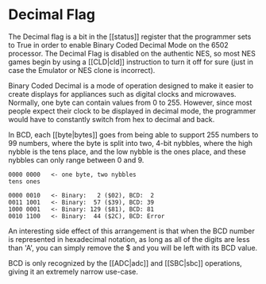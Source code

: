 Decimal Flag
============
The Decimal flag is a bit in the [[status]] register that the programmer sets
to True in order to enable Binary Coded Decimal Mode on the 6502 processor.
The Decimal Flag is disabled on the authentic NES, so most NES games begin by
using a [[CLD|cld]] instruction to turn it off for sure (just in case the
Emulator or NES clone is incorrect).

Binary Coded Decimal is a mode of operation designed to make it easier to
create displays for appliances such as digital clocks and microwaves. Normally,
one byte can contain values from 0 to 255. However, since most people expect
their clock to be displayed in decimal mode, the programmer would have to
constantly switch from hex to decimal and back.

In BCD, each [[byte|bytes]] goes from being able to support 255 numbers to 99
numbers, where the byte is split into two, 4-bit nybbles, where the high nybble
is the tens place, and the low nybble is the ones place, and these nybbles can
only range between 0 and 9.

    0000 0000   <- one byte, two nybbles
    tens ones
    
    0000 0010   <- Binary:   2 ($02), BCD:  2
    0011 1001   <- Binary:  57 ($39), BCD: 39
    1000 0001   <- Binary: 129 ($81), BCD: 81
    0010 1100   <- Binary:  44 ($2C), BCD: Error

An interesting side effect of this arrangement is that when the BCD number is
represented in hexadecimal notation, as long as all of the digits are less than
'A', you can simply remove the $ and you will be left with its BCD value.

BCD is only recognized by the [[ADC|adc]] and [[SBC|sbc]] operations, giving it
an extremely narrow use-case.

